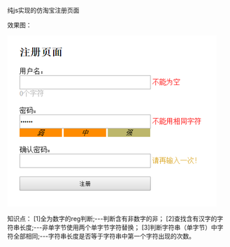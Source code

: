 纯js实现的仿淘宝注册页面

效果图：

![纯js注册form表单](https://raw.githubusercontent.com/pingping1122/myJavascriptProject/master/images/js_reg_verification.png)


知识点：
[1]全为数字的reg判断;---判断含有非数字的非；
[2]查找含有汉字的字符串长度;---非单字节使用两个单字节字符替换；
[3]判断字符串（单字节）中字符全部相同;---字符串长度是否等于字符串中第一个字符出现的次数。